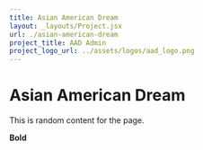 ```yaml
---
title: Asian American Dream
layout: _layouts/Project.jsx
url: ./asian-american-dream
project_title: AAD Admin
project_logo_url: ../assets/logos/aad_logo.png
---
```


# Asian American Dream

This is random content for the page.

**Bold**
